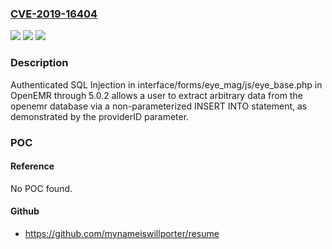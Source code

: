 ### [CVE-2019-16404](https://cve.mitre.org/cgi-bin/cvename.cgi?name=CVE-2019-16404)
![](https://img.shields.io/static/v1?label=Product&message=n%2Fa&color=blue)
![](https://img.shields.io/static/v1?label=Version&message=n%2Fa&color=blue)
![](https://img.shields.io/static/v1?label=Vulnerability&message=n%2Fa&color=brighgreen)

### Description

Authenticated SQL Injection in interface/forms/eye_mag/js/eye_base.php in OpenEMR through 5.0.2 allows a user to extract arbitrary data from the openemr database via a non-parameterized INSERT INTO statement, as demonstrated by the providerID parameter.

### POC

#### Reference
No POC found.

#### Github
- https://github.com/mynameiswillporter/resume

